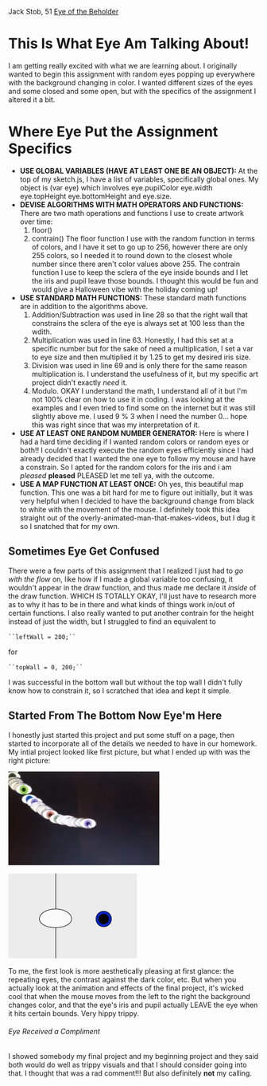 

Jack Stob, 51
[Eye of the Beholder](https://jackelynstob.github.io/CreativeCoding1/hw-6/)

# This Is What Eye Am Talking About!

I am getting really excited with what we are learning about. I originally wanted to begin this assignment with random eyes popping up everywhere with the background changing in color. I wanted different sizes of the eyes and some closed and some open, but with the specifics of the assignment I altered it a bit.

# Where Eye Put the Assignment Specifics

  - **USE GLOBAL VARIABLES (HAVE AT LEAST ONE BE AN OBJECT):** At the top of my sketch.js, I have a list of variables, specifically global ones. My object is (var eye) which involves eye.pupilColor eye.width eye.topHeight eye.bottomHeight and eye.size.
  - **DEVISE ALGORITHMS WITH MATH OPERATORS AND FUNCTIONS:** There are two math operations and functions I use to create artwork over time:
    1. floor()
    2. contrain()
  The floor function I use with the random function in terms of colors, and I have it set to go up to 256, however there are only 255 colors, so I needed it to round down to the closest whole number since there aren't color values above 255. The contrain function I use to keep the sclera of the eye inside bounds and I let the iris and pupil leave those bounds. I thought this would be fun and would give a Halloween vibe with the holiday coming up!
  - **USE STANDARD MATH FUNCTIONS:** These standard math functions are in addition to the algorithms above.
    1. Addition/Subtraction was used in line 28 so that the right wall that constrains the sclera of the eye is always set at 100 less than the wdith.
    2. Multiplication was used in line 63. Honestly, I had this set at a specific number but for the sake of need a multiplication, I set a var to eye size and then multiplied it by 1.25 to get my desired iris size.
    3. Division was used in line 69 and is only there for the same reason multiplication is. I understand the usefulness of it, but my specific art project didn't exactly _need_ it.
    4. Modulo. OKAY I understand the math, I understand all of it but I'm not 100% clear on how to use it in coding. I was looking at the examples and I even tried to find some on the internet but it was still slightly above me. I used 9 % 3 when I need the number 0... hope this was right since that was my interpretation of it.
  - **USE AT LEAST ONE RANDOM NUMBER GENERATOR:** Here is where I had a hard time deciding if I wanted random colors or random eyes or both!! I couldn't exactly execute the random eyes efficiently since I had already decided that I wanted the one eye to follow my mouse and have a constrain. So I apted for the random colors for the iris and i am _pleased_  **pleased** PLEASED let me tell ya, with the outcome.
  - **USE A MAP FUNCTION AT LEAST ONCE:** Oh yes, this beautiful map function. This one was a bit hard for me to figure out initially, but it was very helpful when I decided to have the background change from black to white with the movement of the mouse. I definitely took this idea straight out of the overly-animated-man-that-makes-videos, but I dug it so I snatched that for my own.

## Sometimes Eye Get Confused

There were a few parts of this assignment that I realized I just had to *go with the flow* on, like how if I made a global variable too confusing, it wouldn't appear in the draw function, and thus made me declare it *inside* of the draw function. WHICH IS TOTALLY OKAY, I'll just have to research more as to why it has to be in there and what kinds of things work in/out of certain functions. I also really wanted to put another contrain for the height instead of just the width, but I struggled to find an equivalent to

    ``leftWall = 200;``

for

    ``topWall = 0, 200;``

I was successful in the bottom wall but without the top wall I didn't fully know how to constrain it, so I scratched that idea and kept it simple.

## Started From The Bottom Now Eye'm Here

I honestly just started this project and put some stuff on a page, then started to incorporate all of the details we needed to have in our homework. My intial project looked like first picture, but what I ended up with was the right picture:

![First](EYE.PNG)

![Final](EYES.PNG)

To me, the first look is more aesthetically pleasing at first glance: the repeating eyes, the contrast against the dark color, etc. But when you actually look at the animation and effects of the final project, it's wicked cool that when the mouse moves from the left to the right the background changes color, and that the eye's iris and pupil actually LEAVE the eye when it hits certain bounds. Very hippy trippy.

###### Eye Received a Compliment

I showed somebody my final project and my beginning project and they said both would do well as trippy visuals and that I should consider going into that. I thought that was a rad comment!!! But also definitely **not** my calling.
